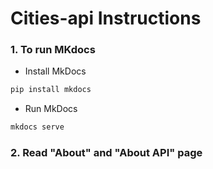 # Cities-api Instructions

### 1. To run MKdocs
*  Install MkDocs   
```bash
pip install mkdocs
```

*  Run MkDocs  
```bash
mkdocs serve
```
### 2. Read "About" and "About API" page
